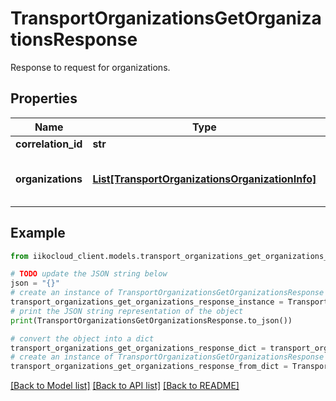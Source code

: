 # TransportOrganizationsGetOrganizationsResponse

Response to request for organizations.

## Properties

Name | Type | Description | Notes
------------ | ------------- | ------------- | -------------
**correlation_id** | **str** | Operation ID. | 
**organizations** | [**List[TransportOrganizationsOrganizationInfo]**](TransportOrganizationsOrganizationInfo.md) | List of organizations.                Can be obtained by &#x60;/api/1/organizations&#x60; operation. | 

## Example

```python
from iikocloud_client.models.transport_organizations_get_organizations_response import TransportOrganizationsGetOrganizationsResponse

# TODO update the JSON string below
json = "{}"
# create an instance of TransportOrganizationsGetOrganizationsResponse from a JSON string
transport_organizations_get_organizations_response_instance = TransportOrganizationsGetOrganizationsResponse.from_json(json)
# print the JSON string representation of the object
print(TransportOrganizationsGetOrganizationsResponse.to_json())

# convert the object into a dict
transport_organizations_get_organizations_response_dict = transport_organizations_get_organizations_response_instance.to_dict()
# create an instance of TransportOrganizationsGetOrganizationsResponse from a dict
transport_organizations_get_organizations_response_from_dict = TransportOrganizationsGetOrganizationsResponse.from_dict(transport_organizations_get_organizations_response_dict)
```
[[Back to Model list]](../README.md#documentation-for-models) [[Back to API list]](../README.md#documentation-for-api-endpoints) [[Back to README]](../README.md)


